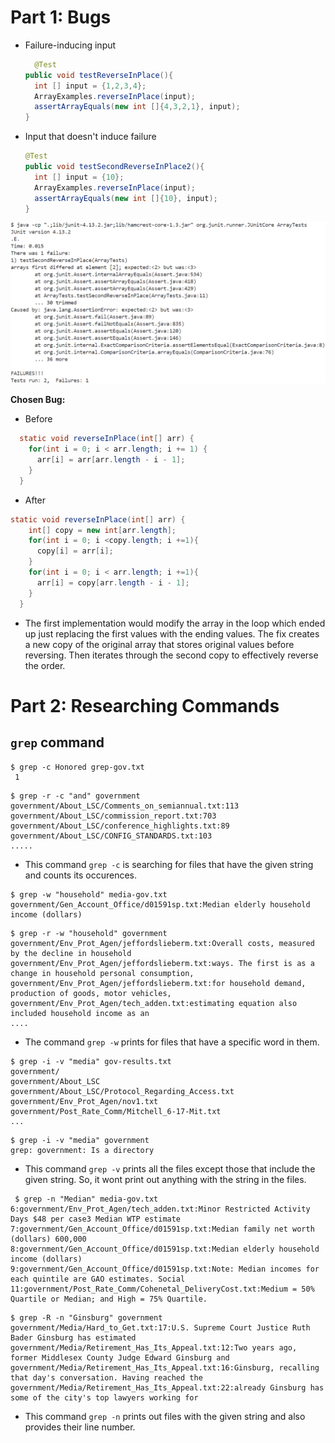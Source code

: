# Part 1: Bugs


* Failure-inducing input
  ```java
    @Test
  public void testReverseInPlace(){
    int [] input = {1,2,3,4};
    ArrayExamples.reverseInPlace(input);
    assertArrayEquals(new int []{4,3,2,1}, input);
  }
  ```
* Input that doesn't induce failure
  ```java
  @Test
  public void testSecondReverseInPlace2(){
    int [] input = {10};
    ArrayExamples.reverseInPlace(input);
    assertArrayEquals(new int []{10}, input);
  }
  ```

<img src="ArrayListTest-SS.png" alt="Test Results" width="550"/>

**Chosen Bug:** 
* Before
```java
  static void reverseInPlace(int[] arr) {
    for(int i = 0; i < arr.length; i += 1) {
      arr[i] = arr[arr.length - i - 1];
    }
  }
```
* After
```java
static void reverseInPlace(int[] arr) {
    int[] copy = new int[arr.length];
    for(int i = 0; i <copy.length; i +=1){
      copy[i] = arr[i];
    }
    for(int i = 0; i < arr.length; i +=1){
      arr[i] = copy[arr.length - i - 1];
    }
  }
```

- The first implementation would modify the array in the loop which ended up just replacing the first values with the ending values. The fix creates a new copy of the original array that stores original values before reversing. Then iterates through the second copy to effectively reverse the order.

# Part 2: Researching Commands

## **`grep` command**

 ```
$ grep -c Honored grep-gov.txt
  1
```

```
$ grep -r -c "and" government
government/About_LSC/Comments_on_semiannual.txt:113
government/About_LSC/commission_report.txt:703       
government/About_LSC/conference_highlights.txt:89    
government/About_LSC/CONFIG_STANDARDS.txt:103
.....
```

  - This command `grep -c` is searching for files that have the given string and counts its occurences.
 
```
$ grep -w "household" media-gov.txt
government/Gen_Account_Office/d01591sp.txt:Median elderly household income (dollars)
```

```
$ grep -r -w "household" government
government/Env_Prot_Agen/jeffordslieberm.txt:Overall costs, measured by the decline in household
government/Env_Prot_Agen/jeffordslieberm.txt:ways. The first is as a change in household personal consumption,
government/Env_Prot_Agen/jeffordslieberm.txt:for household demand, production of goods, motor vehicles,   
government/Env_Prot_Agen/tech_adden.txt:estimating equation also included household income as an
....
```

- The command `grep -w` prints for files that have a specific word in them.

```
$ grep -i -v "media" gov-results.txt
government/
government/About_LSC
government/About_LSC/Protocol_Regarding_Access.txt  
government/Env_Prot_Agen/nov1.txt
government/Post_Rate_Comm/Mitchell_6-17-Mit.txt
...
```

```
$ grep -i -v "media" government
grep: government: Is a directory
```

- This command `grep -v` prints all the files except those that include the given string. So, it wont print out anything with the string in the files.

 ```
  $ grep -n "Median" media-gov.txt
6:government/Env_Prot_Agen/tech_adden.txt:Minor Restricted Activity Days $48 per case3 Median WTP estimate
7:government/Gen_Account_Office/d01591sp.txt:Median family net worth (dollars) 600,000
8:government/Gen_Account_Office/d01591sp.txt:Median elderly household income (dollars)
9:government/Gen_Account_Office/d01591sp.txt:Note: Median incomes for each quintile are GAO estimates. Social
11:government/Post_Rate_Comm/Cohenetal_DeliveryCost.txt:Medium = 50% Quartile or Median; and High = 75% Quartile.
```

```
$ grep -R -n "Ginsburg" government
government/Media/Hard_to_Get.txt:17:U.S. Supreme Court Justice Ruth Bader Ginsburg has estimated
government/Media/Retirement_Has_Its_Appeal.txt:12:Two years ago, former Middlesex County Judge Edward Ginsburg and
government/Media/Retirement_Has_Its_Appeal.txt:16:Ginsburg, recalling that day's conversation. Having reached the
government/Media/Retirement_Has_Its_Appeal.txt:22:already Ginsburg has some of the city's top lawyers working for
```

- This command `grep -n` prints out files with the given string and also provides their line number.






  
  





